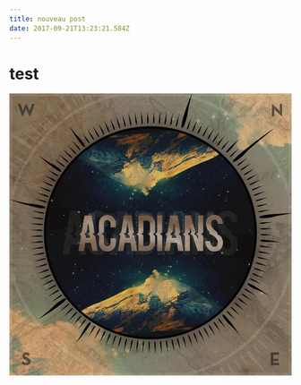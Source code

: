 ```yaml
---
title: nouveau post
date: 2017-09-21T13:23:21.584Z
---
```

# test

![qsdqsd](/assets/17799994_1538954049449031_5488204857607475734_n.jpg)


